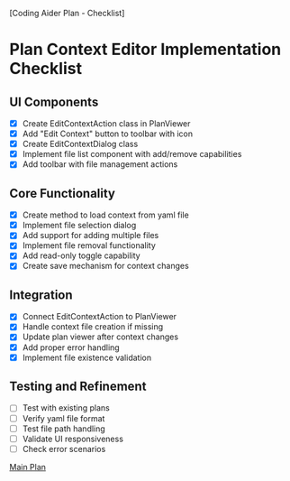 [Coding Aider Plan - Checklist]

# Plan Context Editor Implementation Checklist

## UI Components
- [x] Create EditContextAction class in PlanViewer
- [x] Add "Edit Context" button to toolbar with icon
- [x] Create EditContextDialog class
- [x] Implement file list component with add/remove capabilities
- [x] Add toolbar with file management actions

## Core Functionality
- [x] Create method to load context from yaml file
- [x] Implement file selection dialog
- [x] Add support for adding multiple files
- [x] Implement file removal functionality
- [x] Add read-only toggle capability
- [x] Create save mechanism for context changes

## Integration
- [x] Connect EditContextAction to PlanViewer
- [x] Handle context file creation if missing
- [x] Update plan viewer after context changes
- [x] Add proper error handling
- [x] Implement file existence validation

## Testing and Refinement
- [ ] Test with existing plans
- [ ] Verify yaml file format
- [ ] Test file path handling
- [ ] Validate UI responsiveness
- [ ] Check error scenarios

[Main Plan](plan_context_editor.md)
